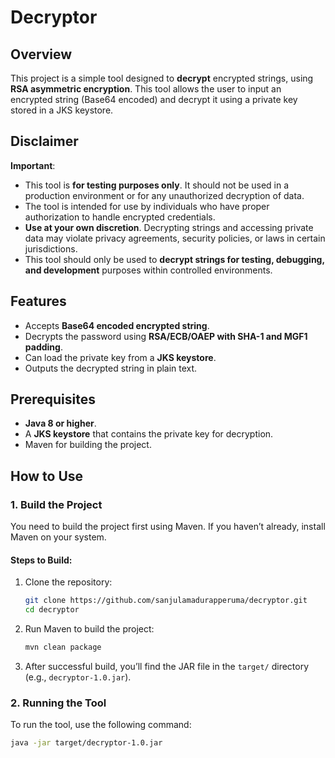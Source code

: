 # Decryptor

## Overview

This project is a simple tool designed to **decrypt** encrypted strings, using **RSA asymmetric encryption**. This tool allows the user to input an encrypted string (Base64 encoded) and decrypt it using a private key stored in a JKS keystore.

## Disclaimer

**Important**:

- This tool is **for testing purposes only**. It should not be used in a production environment or for any unauthorized decryption of data.
- The tool is intended for use by individuals who have proper authorization to handle encrypted credentials.
- **Use at your own discretion**. Decrypting strings and accessing private data may violate privacy agreements, security policies, or laws in certain jurisdictions.
- This tool should only be used to **decrypt strings for testing, debugging, and development** purposes within controlled environments.

## Features

- Accepts **Base64 encoded encrypted string**.
- Decrypts the password using **RSA/ECB/OAEP with SHA-1 and MGF1 padding**.
- Can load the private key from a **JKS keystore**.
- Outputs the decrypted string in plain text.

## Prerequisites

- **Java 8 or higher**.
- A **JKS keystore** that contains the private key for decryption.
- Maven for building the project.

## How to Use

### 1. Build the Project

You need to build the project first using Maven. If you haven’t already, install Maven on your system.

#### Steps to Build:

1. Clone the repository:

    ```bash
    git clone https://github.com/sanjulamadurapperuma/decryptor.git
    cd decryptor
    ```

2. Run Maven to build the project:

    ```bash
    mvn clean package
    ```

3. After successful build, you’ll find the JAR file in the `target/` directory (e.g., `decryptor-1.0.jar`).

### 2. Running the Tool

To run the tool, use the following command:

```bash
java -jar target/decryptor-1.0.jar
```
